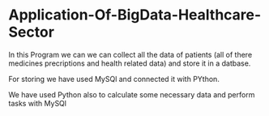 # Application-Of-BigData-Healthcare-Sector


In this Program we can we can collect all the data of patients (all of there medicines precriptions and health related data)
and store it in a datbase.

For storing we have used MySQl
and connected it with PYthon.

We have used Python also to calculate some necessary data and perform tasks with MySQl

